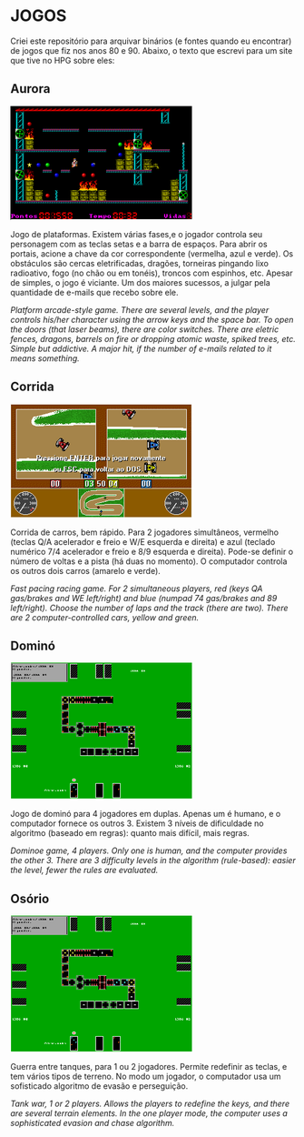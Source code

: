 # JOGOS

Criei este repositório para arquivar binários (e fontes quando eu encontrar) de jogos que fiz nos anos 80 e 90. Abaixo, o texto que escrevi para um site que tive no HPG sobre eles:

## Aurora

![Aurora](https://raw.githubusercontent.com/alexrosabr/jogos/master/aurora1.png)

Jogo de plataformas. Existem várias fases,e o jogador controla seu personagem com as teclas setas e a barra de espaços. Para abrir os portais, acione a chave da cor correspondente (vermelha, azul e verde). Os obstáculos são cercas eletrificadas, dragões, torneiras pingando lixo radioativo, fogo (no chão ou em tonéis), troncos com espinhos, etc. Apesar de simples, o jogo é viciante. Um dos maiores sucessos, a julgar pela quantidade de e-mails que recebo sobre ele.

*Platform arcade-style game. There are several levels, and the player controls his/her character using the arrow keys and the space bar. To open the doors (that laser beams), there are color switches. There are eletric fences, dragons, barrels on fire or dropping atomic waste, spiked trees, etc. Simple but addictive. A major hit, if the number of e-mails related to it means something.*

## Corrida

![Corrida](https://raw.githubusercontent.com/alexrosabr/jogos/master/corrida4.png)

Corrida de carros, bem rápido. Para 2 jogadores simultâneos, vermelho (teclas Q/A acelerador e freio e W/E esquerda e direita) e azul (teclado numérico 7/4 acelerador e freio e 8/9 esquerda e direita). Pode-se definir o número de voltas e a pista (há duas no momento). O computador controla os outros dois carros (amarelo e verde).

*Fast pacing racing game. For 2 simultaneous players, red (keys QA gas/brakes and WE left/right) and blue (numpad 74 gas/brakes and 89 left/right). Choose the number of laps and the track (there are two). There are 2 computer-controlled cars, yellow and green.*

## Dominó

![Dominó](https://raw.githubusercontent.com/alexrosabr/jogos/master/domino1.png)

Jogo de dominó para 4 jogadores em duplas. Apenas um é humano, e o computador fornece os outros 3. Existem 3 níveis de dificuldade no algoritmo (baseado em regras): quanto mais difícil, mais regras.

*Dominoe game, 4 players. Only one is human, and the computer provides the other 3. There are 3 difficulty levels in the algorithm (rule-based): easier the level, fewer the rules are evaluated.*

## Osório

![Osório](https://raw.githubusercontent.com/alexrosabr/jogos/master/domino1.png)

Guerra entre tanques, para 1 ou 2 jogadores. Permite redefinir as teclas, e tem vários tipos de terreno. No modo um jogador, o computador usa um sofisticado algoritmo de evasão e perseguição.

*Tank war, 1 or 2 players. Allows the players to redefine the keys, and there are several terrain elements. In the one player mode, the computer uses a sophisticated evasion and chase algorithm.*

